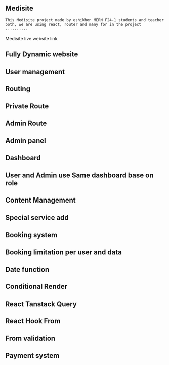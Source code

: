 ## Medisite
    This Medisite project made by eshikhon MERN F24-1 students and teacher both, we are using react, router and many for in the project ..........

 Medisite live website link
## Fully Dynamic website
## User management
## Routing
## Private Route
## Admin Route
## Admin panel
## Dashboard
## User and Admin use Same dashboard base on role
## Content Management
## Special service add
## Booking system
## Booking limitation per user and data
## Date function
## Conditional Render
## React Tanstack Query
## React Hook From
## From validation
## Payment system